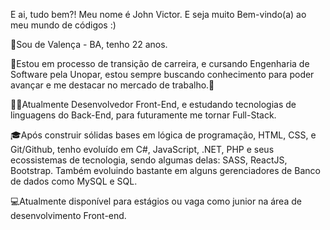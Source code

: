 E ai, tudo bem?! Meu nome é John Victor. E seja muito Bem-vindo(a) ao meu mundo de códigos :) 

📍Sou de Valença - BA, tenho 22 anos. 

🚀Estou em processo de transição de carreira, e cursando Engenharia de Software pela Unopar, estou sempre buscando conhecimento para poder avançar e me destacar no mercado de trabalho.🚀

👩‍💻Atualmente Desenvolvedor Front-End, e estudando tecnologias de linguagens do Back-End, para futuramente me tornar Full-Stack.

🎓Após construir sólidas bases em lógica de programação, HTML, CSS, e Git/Github, tenho evoluído em C#, JavaScript, .NET, PHP e seus ecossistemas de tecnologia, sendo algumas delas: SASS, ReactJS, Bootstrap. Também evoluindo bastante em alguns gerenciadores de Banco de dados como MySQL e SQL.

💻Atualmente disponível para estágios ou vaga como junior na área de desenvolvimento Front-end.


